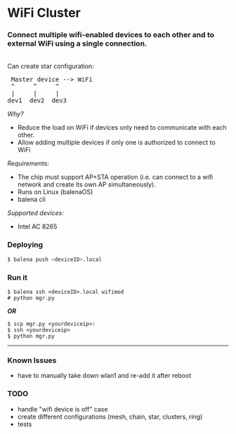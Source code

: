 # WiFi Cluster

### Connect multiple wifi-enabled devices to each other and to external WiFi using a single connection.

<br>
Can create star configuration:

<pre>
 Master device --> WiFi
 ^     ^     ^
 |     |     |
dev1  dev2  dev3
</pre>

_Why?_
- Reduce the load on WiFi if devices only need to communicate with each other.
- Allow adding multiple devices if only one is authorized to connect to WiFi

_Requirements:_
 - The chip must support AP+STA operation (i.e. can connect to a wifi network and create its own AP simultaneously).
 - Runs on Linux (balenaOS)
 - balena cli

_Supported devices:_
- Intel AC 8265

### Deploying

```bash
$ balena push <deviceID>.local
```

### Run it

```
$ balena ssh <deviceID>.local wifimod
# python mgr.py
```

___OR___
```
$ scp mgr.py <yourdeviceip>:
$ ssh <yourdeviceip>
$ python mgr.py
```
---

### Known Issues
- have to manually take down wlan1 and re-add it after reboot

### TODO
- handle "wifi device is off" case
- create different configurations (mesh, chain, star, clusters, ring)
- tests